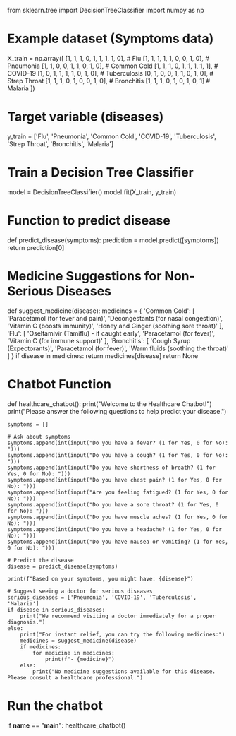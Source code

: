 from sklearn.tree import DecisionTreeClassifier
import numpy as np

# Example dataset (Symptoms data)
X_train = np.array([
    [1, 1, 1, 0, 1, 1, 1, 1, 0],  # Flu
    [1, 1, 1, 1, 1, 0, 0, 1, 0],  # Pneumonia
    [1, 1, 0, 0, 1, 1, 0, 1, 0],  # Common Cold
    [1, 1, 1, 0, 1, 1, 1, 1, 1],  # COVID-19
    [1, 0, 1, 1, 1, 1, 0, 1, 0],  # Tuberculosis
    [0, 1, 0, 0, 1, 1, 0, 1, 0],  # Strep Throat
    [1, 1, 1, 0, 1, 0, 0, 1, 0],  # Bronchitis
    [1, 1, 1, 0, 1, 0, 1, 0, 1]   # Malaria
])

# Target variable (diseases)
y_train = ['Flu', 'Pneumonia', 'Common Cold', 'COVID-19', 'Tuberculosis', 'Strep Throat', 'Bronchitis', 'Malaria']

# Train a Decision Tree Classifier
model = DecisionTreeClassifier()
model.fit(X_train, y_train)

# Function to predict disease
def predict_disease(symptoms):
    prediction = model.predict([symptoms])
    return prediction[0]

# Medicine Suggestions for Non-Serious Diseases
def suggest_medicine(disease):
    medicines = {
        'Common Cold': [
            'Paracetamol (for fever and pain)',
            'Decongestants (for nasal congestion)',
            'Vitamin C (boosts immunity)',
            'Honey and Ginger (soothing sore throat)'
        ],
        'Flu': [
            'Oseltamivir (Tamiflu) - if caught early',
            'Paracetamol (for fever)',
            'Vitamin C (for immune support)'
        ],
        'Bronchitis': [
            'Cough Syrup (Expectorants)',
            'Paracetamol (for fever)',
            'Warm fluids (soothing the throat)'
        ]
    }
    if disease in medicines:
        return medicines[disease]
    return None

# Chatbot Function
def healthcare_chatbot():
    print("Welcome to the Healthcare Chatbot!")
    print("Please answer the following questions to help predict your disease.")
    
    symptoms = []
    
    # Ask about symptoms
    symptoms.append(int(input("Do you have a fever? (1 for Yes, 0 for No): ")))
    symptoms.append(int(input("Do you have a cough? (1 for Yes, 0 for No): ")))
    symptoms.append(int(input("Do you have shortness of breath? (1 for Yes, 0 for No): ")))
    symptoms.append(int(input("Do you have chest pain? (1 for Yes, 0 for No): ")))
    symptoms.append(int(input("Are you feeling fatigued? (1 for Yes, 0 for No): ")))
    symptoms.append(int(input("Do you have a sore throat? (1 for Yes, 0 for No): ")))
    symptoms.append(int(input("Do you have muscle aches? (1 for Yes, 0 for No): ")))
    symptoms.append(int(input("Do you have a headache? (1 for Yes, 0 for No): ")))
    symptoms.append(int(input("Do you have nausea or vomiting? (1 for Yes, 0 for No): ")))
    
    # Predict the disease
    disease = predict_disease(symptoms)
    
    print(f"Based on your symptoms, you might have: {disease}")
    
    # Suggest seeing a doctor for serious diseases
    serious_diseases = ['Pneumonia', 'COVID-19', 'Tuberculosis', 'Malaria']
    if disease in serious_diseases:
        print("We recommend visiting a doctor immediately for a proper diagnosis.")
    else:
        print("For instant relief, you can try the following medicines:")
        medicines = suggest_medicine(disease)
        if medicines:
            for medicine in medicines:
                print(f"- {medicine}")
        else:
            print("No medicine suggestions available for this disease. Please consult a healthcare professional.")

# Run the chatbot
if __name__ == "__main__":
    healthcare_chatbot()
